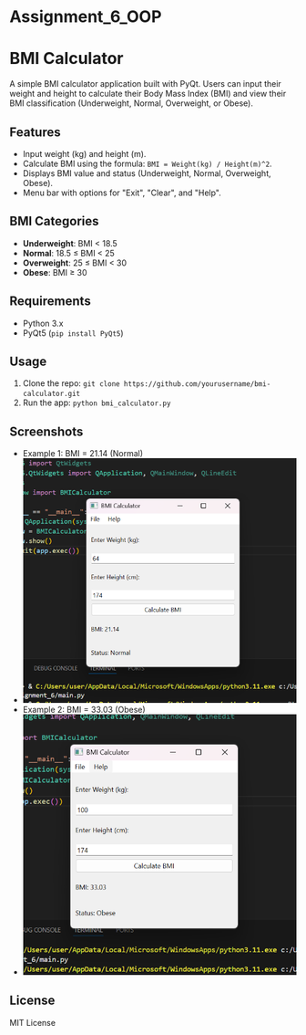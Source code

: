 # Assignment_6_OOP

# BMI Calculator

A simple BMI calculator application built with PyQt. Users can input their weight and height to calculate their Body Mass Index (BMI) and view their BMI classification (Underweight, Normal, Overweight, or Obese).

## Features
- Input weight (kg) and height (m).
- Calculate BMI using the formula: `BMI = Weight(kg) / Height(m)^2`.
- Displays BMI value and status (Underweight, Normal, Overweight, Obese).
- Menu bar with options for "Exit", "Clear", and "Help".

## BMI Categories
- **Underweight**: BMI < 18.5
- **Normal**: 18.5 ≤ BMI < 25
- **Overweight**: 25 ≤ BMI < 30
- **Obese**: BMI ≥ 30

## Requirements
- Python 3.x
- PyQt5 (`pip install PyQt5`)

## Usage
1. Clone the repo: `git clone https://github.com/yourusername/bmi-calculator.git`
2. Run the app: `python bmi_calculator.py`

## Screenshots
- Example 1: BMI = 21.14 (Normal)
- ![Proof_1](https://github.com/crymimorta/Assignment_6_OOP/blob/main/%D0%A1%D0%BD%D0%B8%D0%BC%D0%BE%D0%BA%20%D1%8D%D0%BA%D1%80%D0%B0%D0%BD%D0%B0%202025-02-27%20173535.png)
- Example 2: BMI = 33.03 (Obese)
- ![Proof2](https://github.com/crymimorta/Assignment_6_OOP/blob/main/%D0%A1%D0%BD%D0%B8%D0%BC%D0%BE%D0%BA%20%D1%8D%D0%BA%D1%80%D0%B0%D0%BD%D0%B0%202025-02-27%20173547.png)

## License
MIT License
